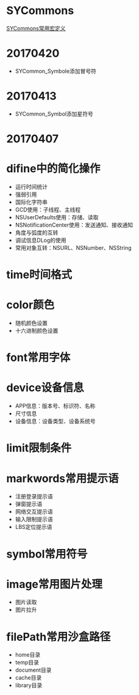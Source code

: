 # SYCommons
[SYCommons常用宏定义](https://github.com/potato512/SYCategory/tree/master/SYCommons)


# 20170420
* SYCommon_Symbole添加冒号符

# 20170413
* SYCommon_Symbol添加星符号

# 20170407
# difine中的简化操作
 * 运行时间统计
 * 强弱引用
 * 国际化字符串
 * GCD使用：子线程、主线程
 * NSUserDefaults使用：存储、读取
 * NSNotificationCenter使用：发送通知、接收通知
 * 角度与弧度的互转
 * 调试信息DLog的使用
 * 常用对象互转：NSURL、NSNumber、NSString
# time时间格式
# color颜色
 * 随机颜色设置
 * 十六进制颜色设置
# font常用字体
# device设备信息
 * APP信息：版本号、标识符、名称
 * 尺寸信息
 * 设备信息：设备类型、设备系统号
# limit限制条件
# markwords常用提示语
 * 注册登录提示语
 * 弹窗提示语
 * 网络交互提示语
 * 输入限制提示语
 * LBS定位提示语
# symbol常用符号
# image常用图片处理
 * 图片读取
 * 图片拉升
# filePath常用沙盒路径
 * home目录
 * temp目录
 * document目录
 * cache目录
 * library目录
